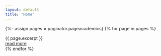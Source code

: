 ```yaml
---
layout: default
title: "Home"
---
```

{%- assign pages = paginator.pageacademics}
{% for page in pages %}
  <article>
    {{ page.excerpt }}
    <div class="more"><a href="{{ page.url | relative_url }}">read more</a></div>
  </article>
{% endfor %}
